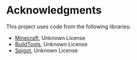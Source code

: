 # Acknowledgments

This project uses code from the following libraries:

* [Minecraft](https://www.minecraft.net), Unknown License
* [BuildTools](https://www.spigotmc.org), Unknown License
* [Spigot](https://www.spigotmc.org), Unknown License
